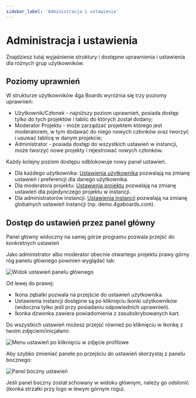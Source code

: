 ```yaml
---
sidebar_label: 'Administracja i ustawienia'
---
```


# Administracja i ustawienia
Znajdziesz tutaj wyjaśnienie struktury i dostępne uprawnienia i ustawienia dla różnych grup użytkowników.

## Poziomy uprawnień

W strukturze użytkowników 4ga Boards wyróżnia się trzy poziomy uprawnień:
- Użytkownik/Członek - najniższy poziom uprawnień, posiada dostęp tylko do tych projektów i tablic do których został dodany;
- Moderator Projektu -  może zarządzać projektem którego jest moderatorem, w tym dodawać do niego nowych członków oraz tworzyć i usuwać tablicę w danym projekcie;
- Administrator - posiada dostęp do wszystkich ustawień w instancji, może tworzyć nowe projekty i rejestrować nowych członków. 

Każdy kolejny poziom dostępu odblokowuje nowy panel ustawień.

- Dla każdego użytkownika:
[Ustawienia użytkownika](./settings) pozwalają na zmianę ustawień i preferencji dla danego użytkownika.
- Dla moderatora projektu:
[Ustawienia projektu](./project-settings) pozwalają na zmianę ustawień dla pojedynczego projektu w instancji.
- Dla administratorów instancji:
[Ustawienia instancji](./instance-settings) pozwalają na zmianę globalnych ustawień instancji (np. demo.4gaboards.com).

## Dostęp do ustawień przez panel główny

Panel główny widoczny na samej górze programu pozwala przejść do konkretnych ustawień

Jako administrator albo moderator obecnie otwartego projektu prawy górny róg panelu głównego powinien wyglądać tak:

![Widok ustawień panelu głównego ](/img/settingsdashboard_en.png)

Od lewej do prawej:
- Ikona zębatki pozwala na przejście do ustawień użytkownika.
- Ustawienia instancji dostępne są po kliknięciu ikonki użytkowników (widoczna tylko jeśli przy posiadaniu odpowiednich uprawnień).
- Ikonka dzwonka zawiera powiadomienia z zasubskrybowanych kart.

Do wszystkich ustawień możesz przejść również po kliknięciu w ikonkę z twoim zdjęciem/inicjałami:

![Menu ustawień po kliknięciu w zdjęcie profilowe](/img/settingsprofileclicked_pl.png)



Aby szybko zmieniać panele po przejściu do ustawień skorzystaj z panelu bocznego:

![Panel boczny ustawień](/img/settingssidebar_pl.png)

Jeśli panel boczny został schowany w widoku głównym, należy go odsłonić (ikonka strzałki przy logo w lewym górnym rogu).
